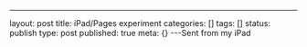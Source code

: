 ---
layout: post
title: iPad/Pages experiment
categories: []
tags: []
status: publish
type: post
published: true
meta: {}
---Sent from my iPad
